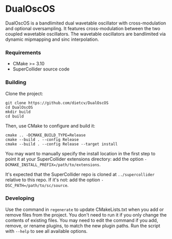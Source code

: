 # DualOscOS

DualOscOS is a bandlimited dual wavetable oscillator with cross-modulation and optional oversampling. 
It features cross-modulation between the two coupled wavetable oscillators.
The wavetable oscillators are bandlimited via dynamic mipmapping and sinc interpolation.

### Requirements

- CMake >= 3.10
- SuperCollider source code

### Building

Clone the project:

    git clone https://github.com/dietcv/DualOscOS
    cd DualOscOS
    mkdir build
    cd build

Then, use CMake to configure and build it:

    cmake .. -DCMAKE_BUILD_TYPE=Release
    cmake --build . --config Release
    cmake --build . --config Release --target install

You may want to manually specify the install location in the first step to point it at your
SuperCollider extensions directory: add the option `-DCMAKE_INSTALL_PREFIX=/path/to/extensions`.

It's expected that the SuperCollider repo is cloned at `../supercollider` relative to this repo. If
it's not: add the option `-DSC_PATH=/path/to/sc/source`.

### Developing

Use the command in `regenerate` to update CMakeLists.txt when you add or remove files from the
project. You don't need to run it if you only change the contents of existing files. You may need to
edit the command if you add, remove, or rename plugins, to match the new plugin paths. Run the
script with `--help` to see all available options.
